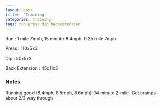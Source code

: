 ```yaml
---
layout: post
title:  'Training'
categories: training
tags: run press dip backextension
---
```


Run         :   1 mile 7mph, 15 minute 8.4mph, 0.25 mile 7mph

Press       :   110x5x3

Dip         :   50x5x3

Back Extension  :   45x11x3

### Notes

Running good (8.4mph, 8.5mph, 8.6mph); 14 minute 2-mile. Get cramps about 2/3 way through

